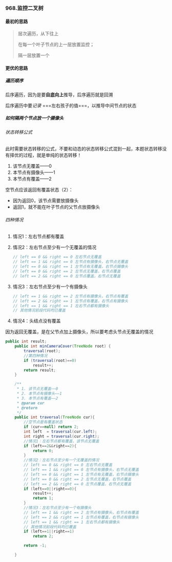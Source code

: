 ### 968.监控二叉树

#### 最初的思路

> 层次遍历，从下往上
>
> 在每一个叶子节点的上一层放置监控；
>
> 隔一层放置一个	

#### 更优的思路

##### 遍历顺序

后序遍历，因为是要**自底向上**推导，后序遍历就是回溯

后序遍历中要*记录* ===左右孩子的值===，以推导中间节点的状态

##### 如何隔两个节点放一个摄像头

###### 状态转移公式

此时需要状态转移的公式，不要和动态的状态转移公式混到一起，本题状态转移没有择优的过程，就是单纯的状态转移！

1. 该节点无覆盖——0
2. 本节点有摄像头——1
3. 本节点有覆盖——2

空节点应该返回有覆盖状态（2）：

- 因为返回0，该节点需要放摄像头
- 返回1，就不能在叶子节点的父节点放摄像头

###### 四种情况

1. 情况1：左右节点都有覆盖

2. 情况2：左右节点至少有一个无覆盖的情况

   ```java
   // left == 0 && right == 0 左右节点无覆盖
   // left == 1 && right == 0 左节点有摄像头，右节点无覆盖
   // left == 0 && right == 1 左节点有无覆盖，右节点摄像头
   // left == 0 && right == 2 左节点无覆盖，右节点覆盖
   // left == 2 && right == 0 左节点覆盖，右节点无覆盖
   ```

3. 情况3：左右节点至少有一个有摄像头

   ```java
   // left == 1 && right == 2 左节点有摄像头，右节点有覆盖
   // left == 2 && right == 1 左节点有覆盖，右节点有摄像头
   // left == 1 && right == 1 左右节点都有摄像头
   // 其他情况前段代码均已覆盖
   ```

4. 情况4：头结点没有覆盖

​						因为返回无覆盖，是在父节点加上摄像头，所以要考虑头节点无覆盖的情况

```java
public int result;
    public int minCameraCover(TreeNode root) {
        traversal(root);
        //第四种情况
        if (traversal(root)==0)
            result++;
        return result;
    }

    /**
     * 1. 该节点无覆盖——0
     * 2. 本节点有摄像头——1
     * 3. 本节点有覆盖——2
     * @param cur
     * @return
     */
    public int traversal(TreeNode cur){
        //空节点是有覆盖状态
        if (cur==null) return 2;
        int left  = traversal(cur.left);
        int right = traversal(cur.right);
        //情况1：左右节点都有覆盖，该节点无覆盖
        if (left==2&&right==2){
            return 0;
        }
        //情况2：左右节点至少有一个无覆盖的情况
        // left == 0 && right == 0 左右节点无覆盖
        // left == 1 && right == 0 左节点有摄像头，右节点无覆盖
        // left == 0 && right == 1 左节点有无覆盖，右节点摄像头
        // left == 0 && right == 2 左节点无覆盖，右节点覆盖
        // left == 2 && right == 0 左节点覆盖，右节点无覆盖
        if (left==0||right==0){
            result++;
            return 1;
        }
        //情况3：左右节点至少有一个有摄像头
        // left == 1 && right == 2 左节点有摄像头，右节点有覆盖
        // left == 2 && right == 1 左节点有覆盖，右节点有摄像头
        // left == 1 && right == 1 左右节点都有摄像头
        // 其他情况前段代码均已覆盖
        if (left==1||right==1)
            return 2;

        return -1;

    }
```



